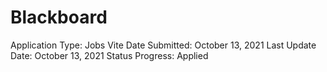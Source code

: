 # Blackboard

Application Type: Jobs Vite
Date Submitted: October 13, 2021
Last Update Date: October 13, 2021
Status Progress: Applied